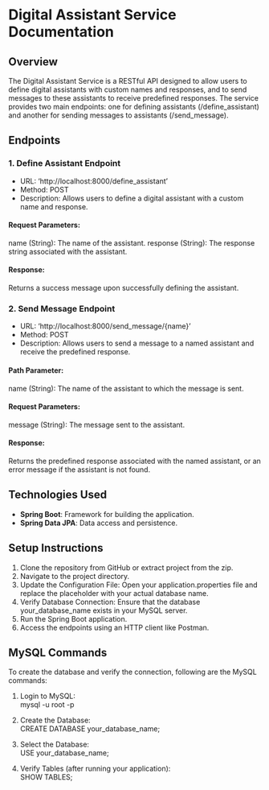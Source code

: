 # Digital Assistant Service Documentation

## Overview
The Digital Assistant Service is a RESTful API designed to allow users to define digital assistants with custom names and responses, and to send messages to these assistants to receive predefined responses. The service provides two main endpoints: one for defining assistants (/define_assistant) and another for sending messages to assistants (/send_message).

## Endpoints
### 1. Define Assistant Endpoint
- URL: ‘http://localhost:8000/define_assistant’
- Method: POST
- Description: Allows users to define a digital assistant with a custom name and response.

#### Request Parameters:
name (String): The name of the assistant.
response (String): The response string associated with the assistant.

#### Response: 
Returns a success message upon successfully defining the assistant.

### 2. Send Message Endpoint
- URL: ‘http://localhost:8000/send_message/{name}’
- Method: POST
- Description: Allows users to send a message to a named assistant and receive the predefined response.

#### Path Parameter:
name (String): The name of the assistant to which the message is sent.

#### Request Parameters:
message (String): The message sent to the assistant.

#### Response: 
Returns the predefined response associated with the named assistant, or an error message if the assistant is not found.


## Technologies Used
- **Spring Boot**: Framework for building the application.
- **Spring Data JPA**: Data access and persistence.

## Setup Instructions
1. Clone the repository from GitHub or extract project from the zip.
2. Navigate to the project directory.
3. Update the Configuration File: Open your application.properties file and replace the placeholder with your actual database name.
4. Verify Database Connection: Ensure that the database your_database_name exists in your MySQL server. 
5. Run the Spring Boot application.
6. Access the endpoints using an HTTP client like Postman.

## MySQL Commands
To create the database and verify the connection, following are the MySQL commands:

1. Login to MySQL:\
mysql -u root -p

2. Create the Database:\
CREATE DATABASE your_database_name;

3. Select the Database:\
USE your_database_name;

4. Verify Tables (after running your application):\
SHOW TABLES;

